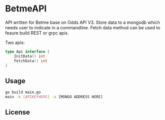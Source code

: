 # BetmeAPI
API written for Betme base on Odds API V3.
Store data to a mongodb which needs user to indicate in a commandline.
Fetch data method can be used to feaure build REST or grpc apis.

Two apis:
```go
type Api interface {
	InitData() int
	FetchData() int
}

```
## Usage

```bash
go build main.go
main -k [APIKEYHERE] -a [MONGO ADDRESS HERE]
```

## License
